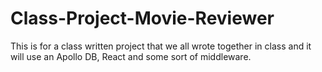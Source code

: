 # Class-Project-Movie-Reviewer
This is for a class written project that we all wrote together in class and it will use an Apollo DB, React and some sort of middleware. 
